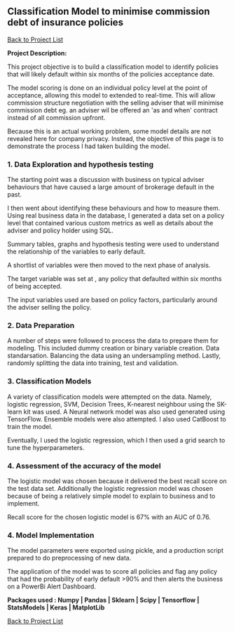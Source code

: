 ## Classification Model to minimise commission debt of insurance policies

[Back to Project List](http://emilevdheyde.github.io/)

**Project Description:** 

This project objective is to build a classification model to identify policies that will likely default within six months of the policies acceptance date. 

The model scoring is done on an individual policy level at the point of acceptance, allowing this model to extended to real-time.  This will allow commission structure negotiation with the selling adviser that will minimise commission debt eg. an adviser wil be offered an 'as and when' contract instead of all commission upfront.

Because this is an actual working problem,  some model details are not revealed here for company privacy. Instead, the objective of this page is to demonstrate the process I had taken building the model. 

### 1. Data Exploration and hypothesis testing 

The starting point was a discussion with business on typical adviser behaviours that have caused a large amount of brokerage default in the past.  

I then went about identifying these behaviours and how to measure them. Using real business data in the database, I generated a data set on a policy level that contained various custom metrics as well as details about the adviser and policy holder using SQL. 

Summary tables, graphs and hypothesis testing were used to understand the relationship of the variables to early default.  

A shortlist of variables were then moved to the next phase of analysis. 

The target variable was set at , any policy that defaulted within six months of being accepted. 

The input variables used are based on policy factors, particularly around the adviser selling the policy.

### 2. Data Preparation 

A number of steps were followed to process the data to prepare them for modeling.  This included dummy creation or binary variable creation.  Data standarsation. Balancing the data using an undersampling method.  Lastly, randomly splitting the data into training, test and validation. 

### 3. Classification Models

A variety of classification models were attempted on the data. 
Namely, logistic regression, SVM, Decision Trees,  K-nearest neighbour using the SK-learn kit was used. A Neural network model was also used generated using TensorFlow. Ensemble models were also attempted. I also used CatBoost to train the model. 

Eventually, I used the logistic regression, which I then used a grid search to tune the hyperparameters. 

### 4. Assessment of the accuracy of the model 

The logistic model was chosen because it delivered the best recall score on the test data set. Additionally the logistic regression model was chosen because of being a relatively simple model to explain to business and to implement. 

Recall score for the chosen logistic model is 67% with an AUC of 0.76.

### 4. Model Implementation 

The model parameters were exported using pickle, and a production script prepared to do preprocessing of new data.

The application of the model was to score all policies and flag any policy that had the probability of early default >90% and then alerts the business on a PowerBi Alert Dashboard.

**Packages used :
Numpy | Pandas | Sklearn | Scipy | Tensorflow | StatsModels | Keras | MatplotLib** 

[Back to Project List](http://emilevdheyde.github.io/)
